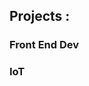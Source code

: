 ## Projects : 

### Front End Dev
  [Website Dashboard Fasilitas Kesehatan Covid-19 Di Indonesia]: (https://github.com/arigints/cloud-frontend)-(https://github.com/geryarland/faskesindo)
### IoT
  [Automatic Vehicle Counter]: (https://github.com/geryarland/iotproject)

